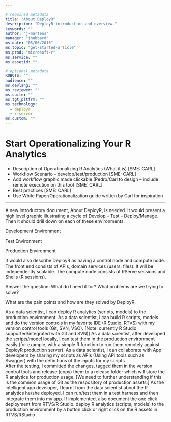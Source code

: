 ```yaml
---

# required metadata
title: "About DeployR"
description: "DeployR introduction and overview."
keywords: ""
author: "j-martens"
manager: "jhubbard"
ms.date: "05/06/2016"
ms.topic: "get-started-article"
ms.prod: "microsoft-r"
ms.service: ""
ms.assetid: ""

# optional metadata
ROBOTS: ""
audience: ""
ms.devlang: ""
ms.reviewer: ""
ms.suite: ""
ms.tgt_pltfrm: ""
ms.technology: 
  - deployr
  - r-server
ms.custom: ""
---
```


# Start Operationalizing Your R Analytics

 + Description of Operationalizing R Analytics (What it is)  [SME: CARL]
 + Workflow Scenario – develop/test/production  [SME: CARL]
 + Add workflow graphic made clickable (Pedro/Carl to design – include remote execution on this too) [SME: CARL]
 + Best practices  [SME: CARL]
 + Use White Paper/Operationalization guide written by Carl for inspiration

----------

A new introductory document, About DeployR, is needed. It would present a high level graphic illustrating a cycle of Develop – Test – Deploy/Manage. Then it should drill down on each of these environments.
 
Development Environment
 
Test Environment
 
Production Environment
 
It would also describe DeployR as having a control node and compute node. The front end consists of APIs, domain services (users, files). It will be independently scalable. The compute node consists of RServe sessions and Shells (R sessions).
 
Answer the question: What do I need it for? What problems are we trying to solve?
 
What are the pain points and how are they solved by DeployR.
 

As a data scientist, I can deploy R analytics (scripts, models) to the production environment.
As a data scientist, I can build R scripts, models and do the version controls in my favorite IDE (R Studio, RTVS) with my version control tools (Git, SVN, VSO). [Note: currently R Studio supported/integrated with Git and SVN)]
As a data scientist, after developed the scripts/model locally, I can test them in the production environment easily (for example, with a simple R function to run them remotely against DeployR production server).
As a data scientist, I can collaborate with App developers by sharing my scripts as APIs (Using API tools such as Swagger) with the definitions of the inputs for my scripts.  
After the testing, I committed the changes, tagged them in the version control tools and release (copy) them to a release folder which will store the R analytics for production usage. [We need to further understanding if this is the common usage of Git as the respository of production assets.]
 As the intelligent app developer, I learnt from the data scientist about the R analytics he/she deployed. I can run/test them in a test harness and then integrate them into my app.
If implemented, also document the one click deployment from RTVS/R Studio. deploy R analytics (scripts, models) to the production environment by a button click or right click on the R assets in RTVS/RStudio